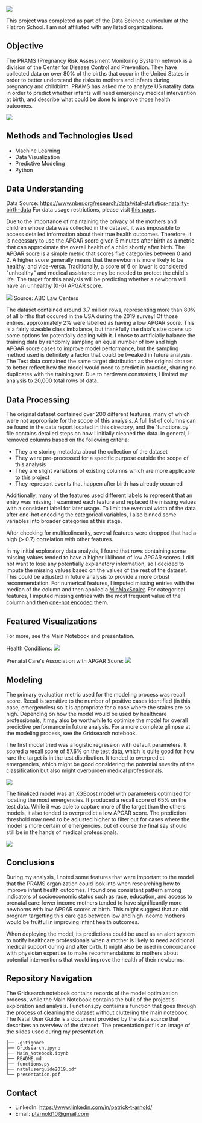 ![](https://i.imgur.com/2HnC3w7.png)

This project was completed as part of the Data Science curriculum at the Flatiron School. I am not affiliated with any listed organizations.


## Objective
The PRAMS (Pregnancy Risk Assessment Monitoring System) network is a division of the Center for Disease Control and Prevention. They have collected data on over 80% of the births that occur in the United States in order to better understand the risks to mothers and infants during pregnancy and childbirth. PRAMS has asked me to analyze US natality data in order to predict whether infants will need emergency medical intervention at birth, and describe what could be done to improve those health outcomes.

![](https://i.imgur.com/7n16VAk.png)

## Methods and Technologies Used
* Machine Learning
* Data Visualization
* Predictive Modeling
* Python

## Data Understanding
Data Source: https://www.nber.org/research/data/vital-statistics-natality-birth-data 
For data usage restrictions, please visit [this page](https://www.cdc.gov/nchs/data_access/restrictions.htm). 

Due to the importance of maintaining the privacy of the mothers and children whose data was collected in the dataset, it was impossible to access detailed information about their true health outcomes. Therefore, it is necessary to use the APGAR score given 5 minutes after birth as a metric that can approximate the overall health of a child shortly after birth. The [APGAR score](https://www.hopkinsallchildrens.org/Patients-Families/Health-Library/HealthDocNew/What-Is-the-Apgar-Score) is a simple metric that scores five categories between 0 and 2. A higher score generally means that the newborn is more likely to be healthy, and vice-versa. Traditionally, a score of 6 or lower is considered "unhealthy" and medical assistance may be needed to protect the child's life. The target for this analysis will be predicting whether a newborn will have an unhealthy (0-6) APGAR score.

![](https://www.abclawcenters.com/wp-content/uploads/2016/06/Apgar-Scoring-System-Diagnosing-Birth-Injuries.jpg)
Source: ABC Law Centers

The dataset contained around 3.7 million rows, representing more than 80% of all births that occured in the USA during the 2019 survey! Of those entries, approximately 2% were labelled as having a low APGAR score. This is a fairly sizeable class imbalance, but thankfully the data's size opens up some options for potentially dealing with it. I chose to artificially balance the training data by randomly sampling an equal number of low and high APGAR score cases to improve model performance, but the sampling method used is definitely a factor that could be tweaked in future analysis. The Test data contained the same target distribution as the original dataset to better reflect how the model would need to predict in practice, sharing no duplicates with the training set. Due to hardware constraints, I limited my analysis to 20,000 total rows of data.

## Data Processing
The original dataset contained over 200 different features, many of which were not appropriate for the scope of this analysis. A full list of columns can be found in the data report located in this directory, and the 'functions.py' file contains detailed steps on how I initially cleaned the data. In general, I removed columns based on the following criteria:
* They are storing metadata about the collection of the dataset
* They were pre-processed for a specific purpose outside the scope of this analysis
* They are slight variations of existing columns which are more applicable to this project
* They represent events that happen after birth has already occurred

Additionally, many of the features used different labels to represent that an entry was missing. I examined each feature and replaced the missing values with a consistent label for later usage. To limit the eventual width of the data after one-hot encoding the categorical variables, I also binned some variables into broader categories at this stage.

After checking for multicolinearity, several features were dropped that had a high (> 0.7) correlation with other features.

In my initial exploratory data analysis, I found that rows containing some missing values tended to have a higher liklihood of low APGAR scores. I did not want to lose any potentially explanatory information, so I decided to impute the missing values based on the values of the rest of the dataset. This could be adjusted in future analysis to provide a more orbust recommendation. For numerical features, I imputed missing entries with the median of the column and then applied a [MinMaxScaler](https://scikit-learn.org/stable/modules/generated/sklearn.preprocessing.MinMaxScaler.html). For categorical features, I imputed missing entries with the most frequent value of the column and then [one-hot encoded](https://scikit-learn.org/stable/modules/generated/sklearn.preprocessing.OneHotEncoder.html) them.

## Featured Visualizations
For more, see the Main Notebook and presentation.

Health Conditions:
![](https://i.imgur.com/vfCnAAk.png)

Prenatal Care's Association with APGAR Score:
![](https://i.imgur.com/l1qoMOV.png)

## Modeling
The primary evaluation metric used for the modeling process was recall score. Recall is sensitive to the number of positive cases identified (in this case, emergencies) so it is appropriate for a case where the stakes are so high. Depending on how the model would be used by healthcare professionals, it may also be worthwhile to optimize the model for overall predictive performance in future analysis. For a more complete glimpse at the modeling process, see the Gridsearch notebook.

The first model tried was a logistic regression with default parameters. It scored a recall score of 57.6% on the test data, which is quite good for how rare the target is in the test distribution. It tended to overpredict emergencies, which might be good considering the potential severity of the classification but also might overburden medical professionals.

![](https://i.imgur.com/UswcPi5.png)

The finalized model was an XGBoost model with parameters optimized for locating the most emergencies. It produced a recall score of 65% on the test data. While it was able to capture more of the target than the others models, it also tended to overpredict a low APGAR score. The prediction threshold may need to be adjusted higher to filter out for cases where the model is more certain of emergencies, but of course the final say should still be in the hands of medical professionals.

![](https://i.imgur.com/rDqjdy6.png)

## Conclusions
During my analysis, I noted some features that were important to the model that the PRAMS organization could look into when researching how to improve infant health outcomes. I found one consistent pattern among indicators of socioeconomic status such as race, education, and access to prenatal care: lower income mothers tended to have significantly more newborns with low APGAR scores at birth. This might suggest that an aid program targetting this care gap between low and high income mothers would be fruitful in improving infant health outcomes.

When deploying the model, its predictions could be used as an alert system to notify healthcare professionals when a mother is likely to need additional medical support during and after birth. It might also be used in concordance with physician expertise to make recommendations to mothers about potential interventions that would improve the health of their newborns.

## Repository Navigation
The Gridsearch notebook contains records of the model optimization process, while the Main Notebook contains the bulk of the project's exploration and analysis. Functions.py contains a function that goes through the process of cleaning the dataset without cluttering the main notebook. The Natal User Guide is a document provided by the data source that describes an overview of the dataset. The presentation pdf is an image of the slides used during my presentation.
```                              
├── .gitignore
├── Gridsearch.ipynb
├── Main_Notebook.ipynb
├── README.md
├── functions.py
├── nataluserguide2019.pdf
└── presentation.pdf
```                              

## Contact
* LinkedIn: https://www.linkedin.com/in/patrick-t-arnold/ 
* Email: ptarnold10@gmail.com
